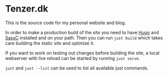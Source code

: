 # Tenzer.dk

This is the source code for my personal website and blog.

In order to make a production build of the site you need to have [Hugo](https://gohugo.io/) and [SassC](https://github.com/sass/sassc) installed and on your path.
Then you can run `just build` which takes care building the static site and optimize it.

If you want to work on testing out changes before building the site,
a local webserver with live reload can be started by running `just serve`.

`just` and `just --list` can be used to list all available just commands.
